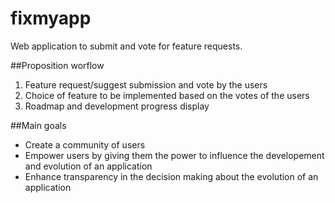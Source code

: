 fixmyapp
========

Web application to submit and vote for feature requests. 

##Proposition worflow

1. Feature request/suggest submission and vote by the users
2. Choice of feature to be implemented based on the votes of the users
3. Roadmap and development progress display

##Main goals

* Create a community of users
* Empower users by giving them the power to influence the developement and evolution of an application
* Enhance transparency in the decision making about the evolution of an application

